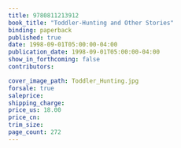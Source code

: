 ```yaml
---
title: 9780811213912
book_title: "Toddler-Hunting and Other Stories"
binding: paperback
published: true
date: 1998-09-01T05:00:00-04:00
publication_date: 1998-09-01T05:00:00-04:00
show_in_forthcoming: false
contributors:

cover_image_path: Toddler_Hunting.jpg
forsale: true
saleprice:
shipping_charge:
price_us: 18.00
price_cn:
trim_size:
page_count: 272
---
```


